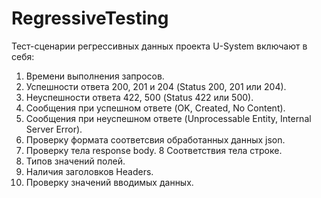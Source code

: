 # RegressiveTesting
Тест-сценарии регрессивных данных проекта U-System  включают в себя:
1. Времени выполнения запросов.
2. Успешности ответа 200, 201 и 204 (Status 200, 201 или 204).
3. Неуспешности ответа 422, 500 (Status 422 или 500).
4. Сообщения при успешном ответе (OK, Created, No Content).
5. Сообщения при неуспешном ответе (Unprocessable Entity, Internal Server Error).
6. Проверку формата соответсвия обработанных данных json.
7. Проверку тела response body.
8 Соответствия тела строке.
9. Типов значений полей.
10. Наличия заголовков Headers.
11. Проверку значений вводимых данных.
